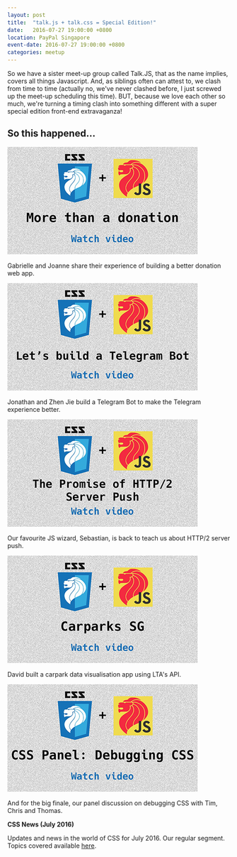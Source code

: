```yaml
---
layout: post
title:  "talk.js + talk.css = Special Edition!"
date:   2016-07-27 19:00:00 +0800
location: PayPal Singapore
event-date: 2016-07-27 19:00:00 +0800
categories: meetup
---
```


So we have a sister meet-up group called Talk.JS, that as the name implies, covers all things Javascript. And, as siblings often can attest to, we clash from time to time (actually no, we've never clashed before, I just screwed up the meet-up scheduling this time). BUT, because we love each other so much, we're turning a timing clash into something different with a super special edition front-end extravaganza!

## So this happened...

<div class="c-videos">
  <div class="c-video">
    <a class="c-video__link" href="https://youtu.be/iIc4TOVmtQU">
      <img class="c-video__img" src="/img/talk-8/s801.jpg" srcset="/img/talk-8/s801@2x.jpg 2x" alt="Link to talk on building a donation web app"/>
    </a>
    <p class="c-video__desc">Gabrielle and Joanne share their experience of building a better donation web app.</p>
  </div>

  <div class="c-video">
    <a class="c-video__link" href="https://youtu.be/ixMfc8LepKk">
      <img class="c-video__img" src="/img/talk-8/s802.jpg" srcset="/img/talk-8/s802@2x.jpg 2x" alt="Link to talk on Telegram Bot"/>
    </a>
    <p class="c-video__desc">Jonathan and Zhen Jie build a Telegram Bot to make the Telegram experience better.</p>
  </div>

  <div class="c-video">
    <a class="c-video__link" href="https://youtu.be/G0SH-LdO9NM">
      <img class="c-video__img" src="/img/talk-8/s803.jpg" srcset="/img/talk-8/s803@2x.jpg 2x" alt="Link to talk on HTTP/2 server push"/>
    </a>
    <p class="c-video__desc">Our favourite JS wizard, Sebastian, is back to teach us about HTTP/2 server push.</p>
  </div>

  <div class="c-video">
    <a class="c-video__link" href="https://youtu.be/n4zbOpSe8EA">
      <img class="c-video__img" src="/img/talk-8/s804.jpg" srcset="/img/talk-8/s804@2x.jpg 2x" alt="Link to talk on Carpark SG"/>
    </a>
    <p class="c-video__desc">David built a carpark data visualisation app using LTA's API.</p>
  </div>

  <div class="c-video">
    <a class="c-video__link" href="https://youtu.be/A-UdAMHmXGk">
      <img class="c-video__img" src="/img/talk-8/s805.jpg" srcset="/img/talk-8/s805@2x.jpg 2x" alt="Link to panel discussion on debugging CSS"/>
    </a>
    <p class="c-video__desc">And for the big finale, our panel discussion on debugging CSS with Tim, Chris and Thomas.</p>
  </div>

  <div class="u-clear">
    <strong>CSS News (July 2016)</strong><br>
    <p>Updates and news in the world of CSS for July 2016. Our regular segment. Topics covered available <a href="https://github.com/SingaporeCSS/slides/blob/gh-pages/notes/talk-8.md">here</a>.</p>
  </div>
</div>


